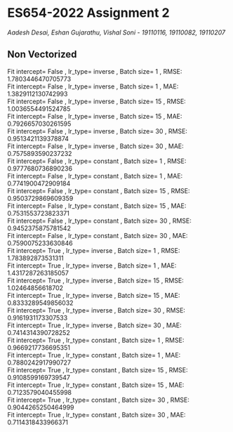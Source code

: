 # ES654-2022 Assignment 2

*Aadesh Desai, Eshan Gujarathu, Vishal Soni* - *19110116, 19110082, 19110207*

## Non Vectorized
Fit intercept= False , lr_type= inverse , Batch size= 1 , RMSE:  1.7803446470705773\
Fit intercept= False , lr_type= inverse , Batch size= 1 , MAE:  1.3829112130742993\
Fit intercept= False , lr_type= inverse , Batch size= 15 , RMSE:  1.0036554491524785\
Fit intercept= False , lr_type= inverse , Batch size= 15 , MAE:  0.7926657030261595\
Fit intercept= False , lr_type= inverse , Batch size= 30 , RMSE:  0.9513421139378874\
Fit intercept= False , lr_type= inverse , Batch size= 30 , MAE:  0.7575893590237232\
Fit intercept= False , lr_type= constant , Batch size= 1 , RMSE:  0.9777680736890236\
Fit intercept= False , lr_type= constant , Batch size= 1 , MAE:  0.7741900472909184\
Fit intercept= False , lr_type= constant , Batch size= 15 , RMSE:  0.9503729869609359\
Fit intercept= False , lr_type= constant , Batch size= 15 , MAE:  0.7531553723823371\
Fit intercept= False , lr_type= constant , Batch size= 30 , RMSE:  0.9452375875781542\
Fit intercept= False , lr_type= constant , Batch size= 30 , MAE:  0.7590075233630846\
Fit intercept= True , lr_type= inverse , Batch size= 1 , RMSE:  1.783892873531311\
Fit intercept= True , lr_type= inverse , Batch size= 1 , MAE:  1.4317287263185057\
Fit intercept= True , lr_type= inverse , Batch size= 15 , RMSE:  1.02464856618702\
Fit intercept= True , lr_type= inverse , Batch size= 15 , MAE:  0.8333289549856032\
Fit intercept= True , lr_type= inverse , Batch size= 30 , RMSE:  0.9161931173307533\
Fit intercept= True , lr_type= inverse , Batch size= 30 , MAE:  0.7414314390728252\
Fit intercept= True , lr_type= constant , Batch size= 1 , RMSE:  0.9669217736695351\
Fit intercept= True , lr_type= constant , Batch size= 1 , MAE:  0.7880242917990727\
Fit intercept= True , lr_type= constant , Batch size= 15 , RMSE:  0.9108599169739547\
Fit intercept= True , lr_type= constant , Batch size= 15 , MAE:  0.7123579040455998\
Fit intercept= True , lr_type= constant , Batch size= 30 , RMSE:  0.9044265250464999\
Fit intercept= True , lr_type= constant , Batch size= 30 , MAE:  0.7114318433966371

